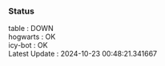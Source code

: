 ### Status


table : DOWN  
hogwarts : OK  
icy-bot : OK  
Latest Update : 2024-10-23 00:48:21.341667
